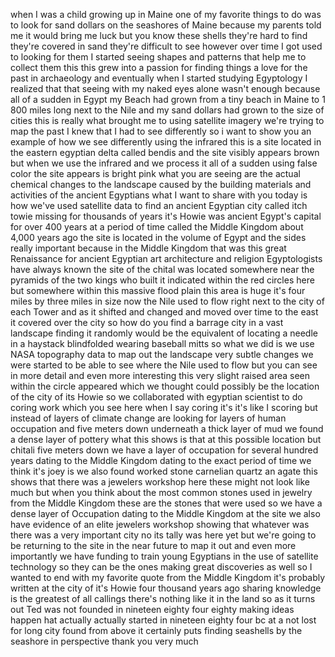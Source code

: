 
when I was a child growing up in Maine
one of my favorite things to do was to
look for sand dollars on the seashores
of Maine because my parents told me it
would bring me luck but you know these
shells they&#39;re hard to find they&#39;re
covered in sand they&#39;re difficult to see
however over time I got used to looking
for them I started seeing shapes and
patterns that help me to collect them
this this grew into a passion for
finding things a love for the past in
archaeology and eventually when I
started studying Egyptology I realized
that that seeing with my naked eyes
alone wasn&#39;t enough because all of a
sudden in Egypt my Beach had grown from
a tiny beach in Maine to 1 800 miles
long next to the Nile and my sand
dollars had grown to the size of cities
this is really what brought me to using
satellite imagery we&#39;re trying to map
the past I knew that I had to see
differently so i want to show you an
example of how we see differently using
the infrared this is a site located in
the eastern egyptian delta called bendis
and the site visibly appears brown but
when we use the infrared and we process
it all of a sudden using false color the
site appears is bright pink what you are
seeing are the actual chemical changes
to the landscape caused by the building
materials and activities of the ancient
Egyptians what I want to share with you
today is how we&#39;ve used satellite data
to find an ancient Egyptian city called
itch towie missing for thousands of
years it&#39;s Howie was ancient Egypt&#39;s
capital for over 400 years at a period
of time called the Middle Kingdom about
4,000 years ago the site is located in
the volume of Egypt and the sides really
important because in the Middle Kingdom
that was this great Renaissance for
ancient Egyptian art architecture and
religion Egyptologists have always known
the site of the chital was located
somewhere near the pyramids of the two
kings who built it indicated within the
red circles here but somewhere within
this massive flood plain this area is
huge it&#39;s four miles by three miles in
size now the Nile used to flow right
next to the city of each Tower and as it
shifted and changed and moved over time
to the east it covered over the city so
how do you find a barrage city in a vast
landscape finding it randomly would be
the equivalent of locating a needle in a
haystack blindfolded wearing baseball
mitts so what we did is we use NASA
topography data to map out the landscape
very subtle changes we were started to
be able to see where the Nile used to
flow but you can see in more detail and
even more interesting this very slight
raised area seen within the circle
appeared which we thought could possibly
be the location of the city of its Howie
so we collaborated with egyptian
scientist to do coring work which you
see here when I say coring it&#39;s it&#39;s
like I scoring but instead of layers of
climate change are looking for layers of
human occupation and five meters down
underneath a thick layer of mud we found
a dense layer of pottery what this shows
is that at this possible location but
chitali five meters down we have a layer
of occupation for several hundred years
dating to the Middle Kingdom dating to
the exact period of time we think it&#39;s
joey is we also found worked stone
carnelian quartz an agate this shows
that there was a jewelers workshop here
these might not look like much but when
you think about the most common stones
used in jewelry from the Middle Kingdom
these are the stones that were used so
we have a dense layer of Occupation
dating to the Middle Kingdom at the site
we also have evidence of an elite
jewelers workshop showing that whatever
was there was a very important city no
its tally was here yet but we&#39;re going
to be returning to the site in the near
future to map it out and even more
importantly we have funding to train
young Egyptians in the use of satellite
technology so they can be the ones
making great discoveries as well so I
wanted to end with my favorite
quote from the Middle Kingdom it&#39;s
probably written at the city of it&#39;s
Howie four thousand years ago sharing
knowledge is the greatest of all
callings there&#39;s nothing like it in the
land so as it turns out Ted was not
founded in nineteen eighty four eighty
making ideas happen hat actually
actually started in nineteen eighty four
bc at a not lost for long city found
from above it certainly puts finding
seashells by the seashore in perspective
thank you very much
